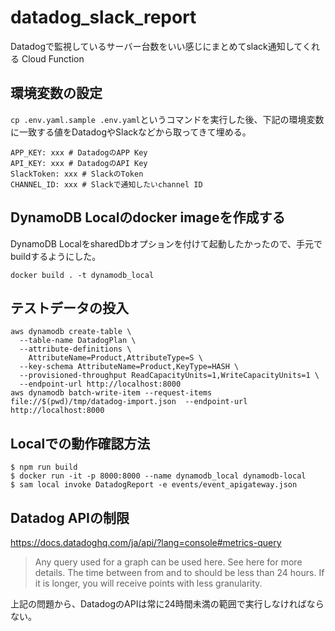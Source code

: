 # datadog_slack_report

Datadogで監視しているサーバー台数をいい感じにまとめてslack通知してくれる Cloud Function

## 環境変数の設定

`cp .env.yaml.sample .env.yaml`というコマンドを実行した後、下記の環境変数に一致する値をDatadogやSlackなどから取ってきて埋める。

```
APP_KEY: xxx # DatadogのAPP Key
API_KEY: xxx # DatadogのAPI Key
SlackToken: xxx # SlackのToken
CHANNEL_ID: xxx # Slackで通知したいchannel ID
```

## DynamoDB Localのdocker imageを作成する

DynamoDB LocalをsharedDbオプションを付けて起動したかったので、手元でbuildするようにした。

```
docker build . -t dynamodb_local
```

## テストデータの投入

```
aws dynamodb create-table \
  --table-name DatadogPlan \
  --attribute-definitions \
    AttributeName=Product,AttributeType=S \
  --key-schema AttributeName=Product,KeyType=HASH \
  --provisioned-throughput ReadCapacityUnits=1,WriteCapacityUnits=1 \
  --endpoint-url http://localhost:8000
aws dynamodb batch-write-item --request-items file://$(pwd)/tmp/datadog-import.json  --endpoint-url http://localhost:8000
```

## Localでの動作確認方法

```
$ npm run build
$ docker run -it -p 8000:8000 --name dynamodb_local dynamodb-local
$ sam local invoke DatadogReport -e events/event_apigateway.json
```

## Datadog APIの制限

https://docs.datadoghq.com/ja/api/?lang=console#metrics-query

> Any query used for a graph can be used here. See here for more details. The time between from and to should be less than 24 hours. If it is longer, you will receive points with less granularity.

上記の問題から、DatadogのAPIは常に24時間未満の範囲で実行しなければならない。
